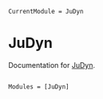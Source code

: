 ```@meta
CurrentModule = JuDyn
```

# JuDyn

Documentation for [JuDyn](https://github.com/mgeradin/JuDyn.jl).

```@index
```

```@autodocs
Modules = [JuDyn]
```
